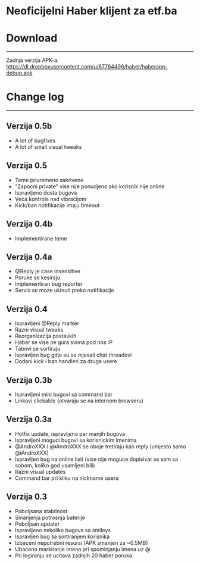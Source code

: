 # Neoficijelni Haber klijent za etf.ba

# Download
---------------------------------------------------
Zadnja verzija APK-a:
https://dl.dropboxusercontent.com/u/67764496/haber/haberapp-debug.apk


# Change log
------------------
Verzija 0.5b
------------------
- A lot of bugfixes
- A lot of small visual tweaks

Verzija 0.5
------------------
- Teme privremeno sakrivene
- "Zapocni private" vise nije ponudjeno ako korisnik nije online
- Ispravljeno dosta bugova
- Veca kontrola nad vibracijom
- Kick/ban notifikacije imaju timeout

Verzija 0.4b
------------------
- Implementirane teme 



Verzija 0.4a
------------------
- @Reply je case insensitive
- Poruke se kesiraju
- Implementiran bug reporter
- Servis se moze ukinuti preko notifikacije



Verzija 0.4
------------------
- Ispravljeni @Reply marker
- Razni visual tweaks
- Reorganizacija postavkih
- Haber se vise ne gura svima pod nos :P
- Tabovi se sortiraju 
- Ispravljen bug gdje su se mjesali chat threadovi 
- Dodani kick i ban handleri za druge usere 



Verzija 0.3b
------------------
- Ispravljeni mini bugovi sa command bar
- Linkovi clickable (otvaraju se na internom browseru)



Verzija 0.3a
------------------
- Hotfix update, ispravljeno par manjih bugova
- Ispravljeni moguci bugovi sa korisnickim imenima
- @AndroXXX i @ǂAndroXXX se oboje tretiraju kao reply (umjesto samo @ǂAndroXXX)
- Ispravljen bug na online listi (vise nije moguce dopisivat se sam sa sobom, koliko god usamljeni bili)
- Razni visual updates
- Command bar pri kliku na nickname usera



Verzija 0.3
------------------
- Poboljsana stabilnost
- Smanjenja potrosnja baterije
- Poboljsan updater
- Ispravljeno nekoliko bugova sa smileys
- Ispravljen bug sa sortiranjem korisnika
- Izbaceni nepotrebni resursi (APK smanjen za ~0.5MB)
- Ubaceno markiranje imena pri spominjanju imena uz @
- Pri logiranju se ucitava zadnjih 20 haber poruka
